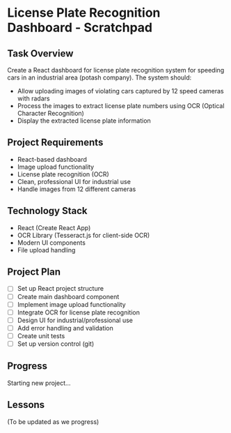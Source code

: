 # License Plate Recognition Dashboard - Scratchpad

## Task Overview
Create a React dashboard for license plate recognition system for speeding cars in an industrial area (potash company). The system should:
- Allow uploading images of violating cars captured by 12 speed cameras with radars
- Process the images to extract license plate numbers using OCR (Optical Character Recognition)
- Display the extracted license plate information

## Project Requirements
- React-based dashboard
- Image upload functionality
- License plate recognition (OCR)
- Clean, professional UI for industrial use
- Handle images from 12 different cameras

## Technology Stack
- React (Create React App)
- OCR Library (Tesseract.js for client-side OCR)
- Modern UI components
- File upload handling

## Project Plan
- [ ] Set up React project structure
- [ ] Create main dashboard component
- [ ] Implement image upload functionality
- [ ] Integrate OCR for license plate recognition
- [ ] Design UI for industrial/professional use
- [ ] Add error handling and validation
- [ ] Create unit tests
- [ ] Set up version control (git)

## Progress
Starting new project...

## Lessons
(To be updated as we progress)
